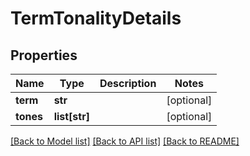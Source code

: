 # TermTonalityDetails

## Properties
Name | Type | Description | Notes
------------ | ------------- | ------------- | -------------
**term** | **str** |  | [optional] 
**tones** | **list[str]** |  | [optional] 

[[Back to Model list]](../README.md#documentation-for-models) [[Back to API list]](../README.md#documentation-for-api-endpoints) [[Back to README]](../README.md)


